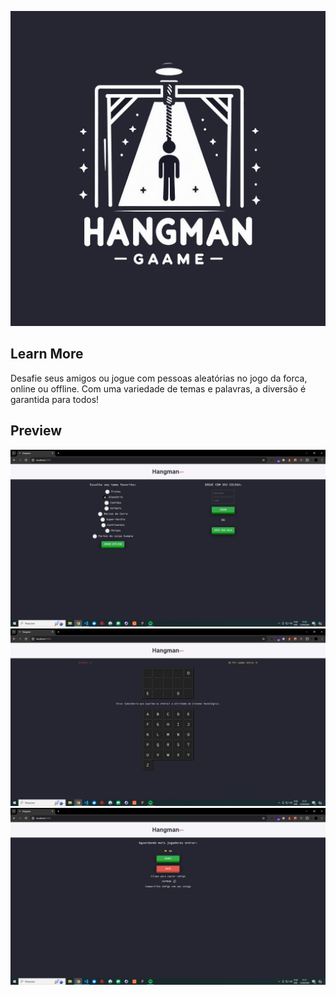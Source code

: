 ![alt text](docs/icon.png "Title")

## Learn More

Desafie seus amigos ou jogue com pessoas aleatórias no jogo da forca, online ou offline. Com uma variedade de temas e palavras, a diversão é garantida para todos!

## Preview
![alt text](docs/preview.png "Title")
![alt text](docs/preview2.png "Title")
![alt text](docs/preview3.png "Title")